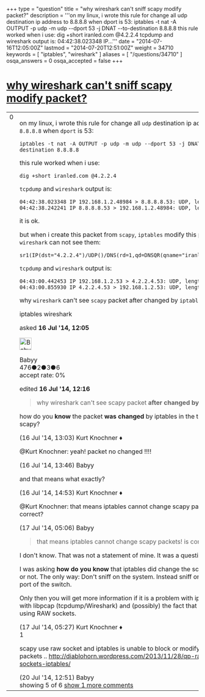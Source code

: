 +++
type = "question"
title = "why wireshark can&#x27;t sniff scapy modify packet?"
description = '''on my linux, i wrote this rule for change all udp destination ip address to 8.8.8.8 when dport is 53: iptables -t nat -A OUTPUT -p udp -m udp --dport 53 -j DNAT --to-destination 8.8.8.8  this rule worked when i use: dig +short iranled.com @4.2.2.4  tcpdump and wireshark output is: 04:42:38.023348 IP...'''
date = "2014-07-16T12:05:00Z"
lastmod = "2014-07-20T12:51:00Z"
weight = 34710
keywords = [ "iptables", "wireshark" ]
aliases = [ "/questions/34710" ]
osqa_answers = 0
osqa_accepted = false
+++

<div class="headNormal">

# [why wireshark can't sniff scapy modify packet?](/questions/34710/why-wireshark-cant-sniff-scapy-modify-packet)

</div>

<div id="main-body">

<div id="askform">

<table id="question-table" style="width:100%;"><colgroup><col style="width: 50%" /><col style="width: 50%" /></colgroup><tbody><tr class="odd"><td style="width: 30px; vertical-align: top"><div class="vote-buttons"><span id="post-34710-upvote" class="ajax-command post-vote up" rel="nofollow" title="I like this post (click again to cancel)"> </span><div id="post-34710-score" class="post-score" title="current number of votes">0</div><span id="post-34710-downvote" class="ajax-command post-vote down" rel="nofollow" title="I dont like this post (click again to cancel)"> </span> <span id="favorite-mark" class="ajax-command favorite-mark" rel="nofollow" title="mark/unmark this question as favorite (click again to cancel)"> </span><div id="favorite-count" class="favorite-count"></div></div></td><td><div id="item-right"><div class="question-body"><p>on my linux, i wrote this rule for change all <code>udp</code> destination ip address to <code>8.8.8.8</code> when <code>dport</code> is 53:</p><pre><code>iptables -t nat -A OUTPUT -p udp -m udp --dport 53 -j DNAT --to-destination 8.8.8.8</code></pre><p>this rule worked when i use:</p><pre><code>dig +short iranled.com @4.2.2.4</code></pre><p><code>tcpdump</code> and <code>wireshark</code> output is:</p><pre><code>04:42:38.023348 IP 192.168.1.2.48984 &gt; 8.8.8.8.53: UDP, length 29
04:42:38.242241 IP 8.8.8.8.53 &gt; 192.168.1.2.48984: UDP, length 45</code></pre><p>it is ok.</p><p>but when i create this packet from <code>scapy</code>, <code>iptables</code> modify this packet but <code>wireshark</code> can not see them:</p><pre><code>sr1(IP(dst=&quot;4.2.2.4&quot;)/UDP()/DNS(rd=1,qd=DNSQR(qname=&quot;iranled.com&quot;)))</code></pre><p><code>tcpdump</code> and <code>wireshark</code> output is:</p><pre><code>04:43:00.442453 IP 192.168.1.2.53 &gt; 4.2.2.4.53: UDP, length 29
04:43:00.855930 IP 4.2.2.4.53 &gt; 192.168.1.2.53: UDP, length 45</code></pre><p>why <code>wireshark</code> can't see <code>scapy</code> packet after changed by <code>iptables</code>?</p></div><div id="question-tags" class="tags-container tags"><span class="post-tag tag-link-iptables" rel="tag" title="see questions tagged &#39;iptables&#39;">iptables</span> <span class="post-tag tag-link-wireshark" rel="tag" title="see questions tagged &#39;wireshark&#39;">wireshark</span></div><div id="question-controls" class="post-controls"></div><div class="post-update-info-container"><div class="post-update-info post-update-info-user"><p>asked <strong>16 Jul '14, 12:05</strong></p><img src="https://secure.gravatar.com/avatar/1cb87595461ed35a34557221c8805759?s=32&amp;d=identicon&amp;r=g" class="gravatar" width="32" height="32" alt="Babyy&#39;s gravatar image" /><p><span>Babyy</span><br />
<span class="score" title="476 reputation points">476</span><span title="2 badges"><span class="badge1">●</span><span class="badgecount">2</span></span><span title="3 badges"><span class="silver">●</span><span class="badgecount">3</span></span><span title="6 badges"><span class="bronze">●</span><span class="badgecount">6</span></span><br />
<span class="accept_rate" title="Rate of the user&#39;s accepted answers">accept rate:</span> <span title="Babyy has no accepted answers">0%</span></p></div><div class="post-update-info post-update-info-edited"><p><span> edited <strong>16 Jul '14, 12:16</strong> </span></p></div></div><div id="comments-container-34710" class="comments-container"><span id="34711"></span><div id="comment-34711" class="comment"><div id="post-34711-score" class="comment-score"></div><div class="comment-text"><blockquote><p>why wireshark can't see scapy packet <strong>after changed by iptables</strong>?</p></blockquote><p>how do you <strong>know</strong> the packet <strong>was changed</strong> by iptables in the test with scapy?</p></div><div id="comment-34711-info" class="comment-info"><span class="comment-age">(16 Jul '14, 13:03)</span> <span class="comment-user userinfo">Kurt Knochner ♦</span></div></div><span id="34712"></span><div id="comment-34712" class="comment"><div id="post-34712-score" class="comment-score"></div><div class="comment-text"><p><span>@Kurt Knochner</span>: yeah! packet no changed !!!!</p></div><div id="comment-34712-info" class="comment-info"><span class="comment-age">(16 Jul '14, 13:46)</span> <span class="comment-user userinfo">Babyy</span></div></div><span id="34714"></span><div id="comment-34714" class="comment"><div id="post-34714-score" class="comment-score"></div><div class="comment-text"><p>and that means what exactly?</p></div><div id="comment-34714-info" class="comment-info"><span class="comment-age">(16 Jul '14, 14:53)</span> <span class="comment-user userinfo">Kurt Knochner ♦</span></div></div><span id="34724"></span><div id="comment-34724" class="comment"><div id="post-34724-score" class="comment-score"></div><div class="comment-text"><p><span>@Kurt Knochner</span>: that means iptables cannot change scapy packets! is correct?</p></div><div id="comment-34724-info" class="comment-info"><span class="comment-age">(17 Jul '14, 05:06)</span> <span class="comment-user userinfo">Babyy</span></div></div><span id="34725"></span><div id="comment-34725" class="comment not_top_scorer"><div id="post-34725-score" class="comment-score"></div><div class="comment-text"><blockquote><p>that means iptables cannot change scapy packets! is correct?</p></blockquote><p>I don't know. That was not a statement of mine. It was a question.</p><p>I was asking <strong>how do you know</strong> that iptables did change the scapy packet or not. The only way: Don't sniff on the system. Instead sniff on a mirror port of the switch.</p><p>Only then you will get more information if it is a problem with iptables or with libpcap (tcpdump/Wireshark) and (possibly) the fact that scapy is using RAW sockets.</p></div><div id="comment-34725-info" class="comment-info"><span class="comment-age">(17 Jul '14, 05:27)</span> <span class="comment-user userinfo">Kurt Knochner ♦</span></div></div><span id="34792"></span><div id="comment-34792" class="comment"><div id="post-34792-score" class="comment-score">1</div><div class="comment-text"><p>scapy use raw socket and iptables is unable to block or modify those packets .. <a href="http://diablohorn.wordpress.com/2013/11/28/qp-raw-sockets-iptables/">http://diablohorn.wordpress.com/2013/11/28/qp-raw-sockets-iptables/</a></p></div><div id="comment-34792-info" class="comment-info"><span class="comment-age">(20 Jul '14, 12:51)</span> <span class="comment-user userinfo">Babyy</span></div></div></div><div id="comment-tools-34710" class="comment-tools"><span class="comments-showing"> showing 5 of 6 </span> <a href="#" class="show-all-comments-link">show 1 more comments</a></div><div class="clear"></div><div id="comment-34710-form-container" class="comment-form-container"></div><div class="clear"></div></div></td></tr></tbody></table>

</div>

</div>

